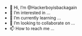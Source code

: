 - 👋 Hi, I’m @Hackerboyisbackagain
- 👀 I’m interested in ...
- 🌱 I’m currently learning ...
- 💞️ I’m looking to collaborate on ...
- 📫 How to reach me ...

<!---
Hackerboyisbackagain/Hackerboyisbackagain is a ✨ special ✨ repository because its `README.md` (this file) appears on your GitHub profile.
You can click the Preview link to take a look at your changes
im interested in roblox cheats




